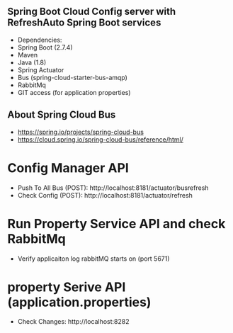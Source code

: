 ## Spring Boot Cloud Config server with RefreshAuto Spring Boot services
- Dependencies:
- Spring Boot (2.7.4)
- Maven 
- Java (1.8) 
- Spring Actuator
- Bus (spring-cloud-starter-bus-amqp)
- RabbitMq 
- GIT access (for application properties)

## About Spring Cloud Bus
- https://spring.io/projects/spring-cloud-bus
- https://cloud.spring.io/spring-cloud-bus/reference/html/



# Config Manager API
- Push To All Bus (POST): http://localhost:8181/actuator/busrefresh
- Check Config (POST): http://localhost:8181/actuator/refresh

# Run Property Service API and check RabbitMq
- Verify applicaiton log rabbitMQ starts on (port 5671)

# property Serive API (application.properties)
- Check Changes: http://localhost:8282

